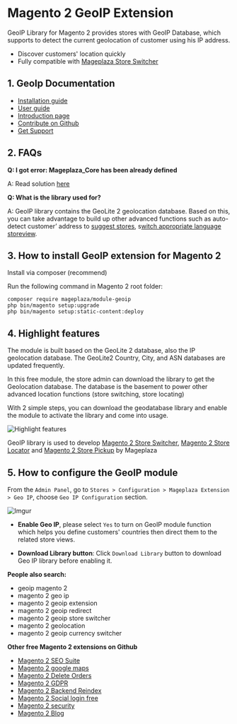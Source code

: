 # Magento 2 GeoIP Extension

GeoIP Library for Magento 2 provides stores with GeoIP Database, which supports to detect the current geolocation of customer using his IP address. 

- Discover customers' location quickly
- Fully compatible with [Mageplaza Store Switcher](https://www.mageplaza.com/magento-2-store-switcher/)

## 1. GeoIp Documentation

- [Installation guide](https://www.mageplaza.com/install-magento-2-extension/)
- [User guide](https://docs.mageplaza.com/geoip-library/index.html)
- [Introduction page](http://www.mageplaza.com/magento-2-geoip/)
- [Contribute on Github](https://github.com/mageplaza/magento-2-geoip-library)
- [Get Support](https://github.com/mageplaza/magento-2-geoip-library/issues)


## 2. FAQs

**Q: I got error: Mageplaza_Core has been already defined**

A: Read solution [here](https://github.com/mageplaza/module-core/issues/3)

**Q: What is the library used for?**

A: GeoIP library contains the GeoLite 2 geolocation database. Based on this, you can take advantage to build up other advanced functions such as auto-detect customer’ address to [suggest stores](https://www.mageplaza.com/magento-2-store-locator-extension/), s[witch appropriate language storeview](https://www.mageplaza.com/magento-2-store-switcher/). 
   

## 3. How to install GeoIP extension for Magento 2

Install via composer (recommend)

Run the following command in Magento 2 root folder:

```
composer require mageplaza/module-geoip
php bin/magento setup:upgrade
php bin/magento setup:static-content:deploy
```

## 4. Highlight features

The module is built based on the GeoLite 2 database, also the IP geolocation database. The GeoLite2 Country, City, and ASN databases are updated frequently. 

In this free module, the store admin can download the library to get the Geolocation database. The database is the basement to power other advanced location functions (store switching, store locating) 

With 2 simple steps, you can download the geodatabase library and enable the module to activate the library and come into usage. 

![Highlight features](https://i.imgur.com/K0xoXAV.png)

GeoIP library is used to develop [Magento 2 Store Switcher](https://www.mageplaza.com/magento-2-store-switcher/), [Magento 2 Store Locator](https://www.mageplaza.com/magento-2-store-locator-extension/) and [Magento 2 Store Pickup](https://www.mageplaza.com/magento-2-store-pickup-extension/) by Mageplaza 


## 5. How to configure the GeoIP module

From the `Admin Panel`, go to `Stores > Configuration > Mageplaza Extension > Geo IP`, choose `Geo IP Configuration` section.

![Imgur](https://i.imgur.com/z5uvaP0.png)

- **Enable Geo IP**, please select `Yes` to turn on GeoIP module function which helps you define customers' countries then direct them to the related store views. 

- **Download Library button**: Click `Download Library` button to download Geo IP library before enabling it.



**People also search:**
- geoip magento 2
- magento 2 geo ip
- magento 2 geoip extension
- magento 2 geoip redirect
- magento 2 geoip store switcher
- magento 2 geolocation
- magento 2 geoip currency switcher


**Other free Magento 2 extensions on Github**
- [Magento 2 SEO Suite](https://github.com/mageplaza/magento-2-seo)
- [Magento 2 google maps](https://github.com/mageplaza/magento-2-google-maps)
- [Magento 2 Delete Orders](https://github.com/mageplaza/magento-2-delete-orders)
- [Magento 2 GDPR](https://github.com/mageplaza/magento-2-gdpr)
- [Magento 2 Backend Reindex](https://github.com/mageplaza/magento-2-backend-reindex)
- [Magento 2 Social login free](https://github.com/mageplaza/magento-2-social-login)
- [Magento 2 security](https://github.com/mageplaza/magento-2-security)
- [Magento 2 Blog](https://github.com/mageplaza/magento-2-blog)




